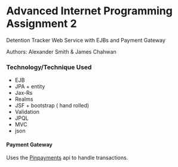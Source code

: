 Advanced Internet Programming Assignment 2
==========

Detention Tracker Web Service with EJBs and Payment Gateway

Authors: Alexander Smith & James Chahwan

### Technology/Technique Used ###
* EJB
* JPA + entity
* Jax-Rs
* Realms
* JSF + bootstrap ( hand rolled)
* Validation 
* JPQL
* MVC
* json
 
#### Payment Gateway ####
Uses the [Pinpayments](https://pin.net.au/) api to handle transactions.
